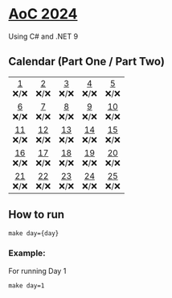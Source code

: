 # [AoC 2024](https://adventofcode.com/2024)

Using C# and .NET 9

## Calendar (Part One / Part Two)

|                      |                      |                      |                      |                      |
| :------------------: | :------------------: | :------------------: | :------------------: | :------------------: |
| [1](day01)<br>❌/❌  | [2](day02)<br>❌/❌  | [3](day03)<br>❌/❌  | [4](day04)<br>❌/❌  | [5](day05)<br>❌/❌  |
| [6](day06)<br>❌/❌  | [7](day07)<br>❌/❌  | [8](day08)<br>❌/❌  | [9](day09)<br>❌/❌  | [10](day10)<br>❌/❌ |
| [11](day11)<br>❌/❌ | [12](day12)<br>❌/❌ | [13](day13)<br>❌/❌ | [14](day14)<br>❌/❌ | [15](day15)<br>❌/❌ |
| [16](day16)<br>❌/❌ | [17](day17)<br>❌/❌ | [18](day18)<br>❌/❌ | [19](day19)<br>❌/❌ | [20](day20)<br>❌/❌ |
| [21](day21)<br>❌/❌ | [22](day22)<br>❌/❌ | [23](day23)<br>❌/❌ | [24](day24)<br>❌/❌ | [25](day25)<br>❌/❌ |

## How to run

```
make day={day}
```

### Example:

For running Day 1

```
make day=1
```
